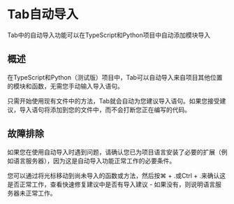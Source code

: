# Tab自动导入

Tab中的自动导入功能可以在TypeScript和Python项目中自动添加模块导入

## 概述

在TypeScript和Python（测试版）项目中，Tab可以自动导入来自项目其他位置的模块和函数，无需您手动输入导入语句。

只需开始使用现有文件中的方法，Tab就会自动为您建议导入语句。如果您接受建议，导入语句将添加到您的文件中，而不会打断您正在编写的代码。

## 故障排除

如果您在使用自动导入时遇到问题，请确认您已为项目语言安装了必要的扩展（例如语言服务器），因为这是自动导入功能正常工作的必要条件。

您可以通过将光标移动到尚未导入的函数或方法，然后按⌘ + .或Ctrl + .来确认这是否正常工作，查看快速修复建议中是否有导入建议 - 如果没有，则说明语言服务器未正常工作。 